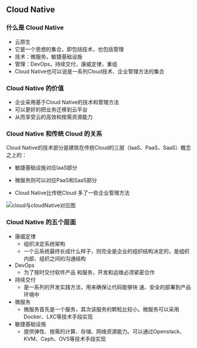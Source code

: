 ## Cloud Native ##
### 什么是 Cloud Native ###
* 云原生
* 它是一个思想的集合，即包括技术，也包括管理
* 技术：微服务，敏捷基础设施
* 管理：DevOps，持续交付，康威定律，重组
* Cloud Native也可以说是一系列Cloud技术、企业管理方法的集合

### Cloud Native 的价值 ###
* 企业采用基于Cloud Native的技术和管理方法
* 可以更好的把业务迁移到云平台
* 从而享受云的高效和按需资源能力

### Cloud Native 和传统 Cloud 的关系 ###
Cloud Native的技术部分是建筑在传统Cloud的三层（IaaS、PaaS、SaaS）概念之上的：  

* 敏捷基础设施对应IaaS部分
* 微服务则可以对应PaaS和SaaS部分

* Cloud Native比传统Cloud 多了一些企业管理方法

![cloud与cloudNative对应图](https://raw.githubusercontent.com/wangkang09/knowledge-summary/master/microservice/cloud/img/cloud-cloudNative.png "cloud与cloudNative对应图")  

### Cloud Native 的五个层面 ###
* 康威定律
	* 组织决定系统架构
	* 一个云系统最终长成什么样子，则完全是企业的组织结构决定的，是组织内部、组织之间的沟通结构
* DevOps
	* 为了按时交付软件产品 和服务，开发和运维必须紧密合作
* 持续交付
	* 是一系列的开发实践方法，用来确保让代码能够快 速、安全的部署到产品环境中
* 微服务
	* 微服务首先是一个服务，其次该服务的颗粒比较小。微服务可以采用Docker、LXC等技术手段实现
* 敏捷基础设施
	* 提供弹性、按需的计算、存储、网络资源能力。可以通过Openstack、KVM、Ceph、OVS等技术手段实现


